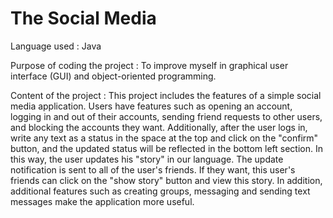 # The Social Media

Language used : Java

Purpose of coding the project : To improve myself in graphical user interface (GUI) and object-oriented programming.


Content of the project : This project includes the features of a simple social media application. Users have features such as opening an account, logging in and out of their accounts, sending friend requests to other users, and blocking the accounts they want. Additionally, after the user logs in, write any text as a status in the space at the top and click on the "confirm" button, and the updated status will be reflected in the bottom left section. In this way, the user updates his "story" in our language. The update notification is sent to all of the user's friends. If they want, this user's friends can click on the "show story" button and view this story. In addition, additional features such as creating groups, messaging and sending text messages make the application more useful.
